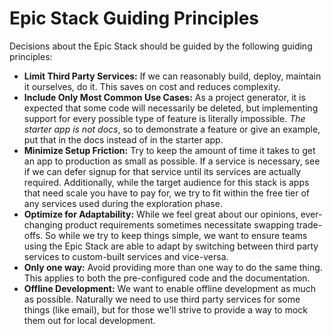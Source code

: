 # Epic Stack Guiding Principles

Decisions about the Epic Stack should be guided by the following guiding
principles:

- **Limit Third Party Services:** If we can reasonably build, deploy, maintain
  it ourselves, do it. This saves on cost and reduces complexity.
- **Include Only Most Common Use Cases:** As a project generator, it is expected
  that some code will necessarily be deleted, but implementing support for every
  possible type of feature is literally impossible. _The starter app is not
  docs_, so to demonstrate a feature or give an example, put that in the docs
  instead of in the starter app.
- **Minimize Setup Friction:** Try to keep the amount of time it takes to get an
  app to production as small as possible. If a service is necessary, see if we
  can defer signup for that service until its services are actually required.
  Additionally, while the target audience for this stack is apps that need scale
  you have to pay for, we try to fit within the free tier of any services used
  during the exploration phase.
- **Optimize for Adaptability:** While we feel great about our opinions,
  ever-changing product requirements sometimes necessitate swapping trade-offs.
  So while we try to keep things simple, we want to ensure teams using the Epic
  Stack are able to adapt by switching between third party services to
  custom-built services and vice-versa.
- **Only one way:** Avoid providing more than one way to do the same thing. This
  applies to both the pre-configured code and the documentation.
- **Offline Development:** We want to enable offline development as much as
  possible. Naturally we need to use third party services for some things (like
  email), but for those we'll strive to provide a way to mock them out for local
  development.
